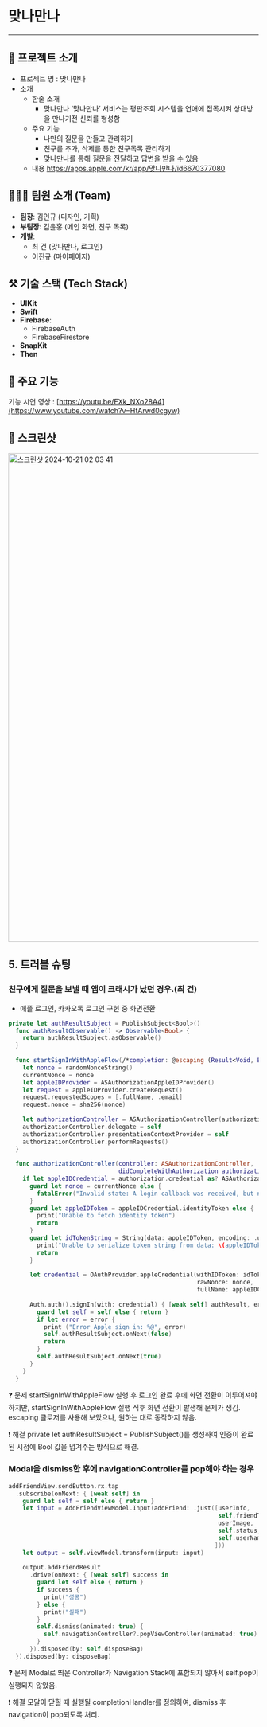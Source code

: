 # 맞나만나


---

## 📱 프로젝트 소개

- 프로젝트 명 : 맞나만나
- 소개
    - 한줄 소개
        - 맞나만나 ‘맞나만나’ 서비스는 평판조회 시스템을 연애에 접목시켜 상대방을 만나기전 신뢰를 형성함
    - 주요 기능
        - 나만의 질문을 만들고 관리하기
        - 친구를 추가, 삭제를 통한 친구목록 관리하기
        - 맞나만나를 통해 질문을 전달하고 답변을 받을 수 있음
    - 내용 
    https://apps.apple.com/kr/app/맞나만나/id6670377080

## 🧑🏻‍💻 팀원 소개 (Team)

- **팀장**: 김인규 (디자인, 기획)
- **부팀장**: 김윤홍 (메인 화면, 친구 목록)
- **개발**:
  - 최 건 (맞나만나, 로그인)
  - 이진규 (마이페이지)

## ⚒️ 기술 스택 (Tech Stack)

- **UIKit**
- **Swift**
- **Firebase**:
  - FirebaseAuth
  - FirebaseFirestore
- **SnapKit**
- **Then**

## 📱 주요 기능

기능 시연 영상 : [https://youtu.be/EXk_NXo28A4](https://www.youtube.com/watch?v=HtArwd0cgyw)

## 📱 스크린샷

<img width="982" alt="스크린샷 2024-10-21 02 03 41" src="https://github.com/user-attachments/assets/feda14f3-236a-4dfc-9ce5-e03cc7fc93a0">

## 5. 트러블 슈팅

### 친구에게 질문을 보낼 때 앱이 크래시가 났던 경우.(최 건)

- 애플 로그인, 카카오톡 로그인 구현 중 화면전환

```swift
private let authResultSubject = PublishSubject<Bool>()
  func authResultObservable() -> Observable<Bool> {
    return authResultSubject.asObservable()
  }
  
  func startSignInWithAppleFlow(/*completion: @escaping (Result<Void, Error>) -> Void*/) {
    let nonce = randomNonceString()
    currentNonce = nonce
    let appleIDProvider = ASAuthorizationAppleIDProvider()
    let request = appleIDProvider.createRequest()
    request.requestedScopes = [.fullName, .email]
    request.nonce = sha256(nonce)
    
    let authorizationController = ASAuthorizationController(authorizationRequests: [request])
    authorizationController.delegate = self
    authorizationController.presentationContextProvider = self
    authorizationController.performRequests()
  }
  
  func authorizationController(controller: ASAuthorizationController,
                               didCompleteWithAuthorization authorization: ASAuthorization) {
    if let appleIDCredential = authorization.credential as? ASAuthorizationAppleIDCredential {
      guard let nonce = currentNonce else {
        fatalError("Invalid state: A login callback was received, but no login request was sent.")
      }
      guard let appleIDToken = appleIDCredential.identityToken else {
        print("Unable to fetch identity token")
        return
      }
      guard let idTokenString = String(data: appleIDToken, encoding: .utf8) else {
        print("Unable to serialize token string from data: \(appleIDToken.debugDescription)")
        return
      }
      
      let credential = OAuthProvider.appleCredential(withIDToken: idTokenString,
                                                     rawNonce: nonce,
                                                     fullName: appleIDCredential.fullName)
      
      Auth.auth().signIn(with: credential) { [weak self] authResult, error in
        guard let self = self else { return }
        if let error = error {
          print ("Error Apple sign in: %@", error)
          self.authResultSubject.onNext(false)
          return
        }
        self.authResultSubject.onNext(true)
      }
    }
  }
```
❓ 문제
startSignInWithAppleFlow 실행 후 로그인 완료 후에 화면 전환이 이루어져야 하지만, startSignInWithAppleFlow 실행 직후 화면 전환이 발생해 문제가 생김.
escaping 클로저를 사용해 보았으나, 원하는 대로 동작하지 않음.

❗ 해결
private let authResultSubject = PublishSubject<Bool>()를 생성하여 인증이 완료된 시점에 Bool 값을 넘겨주는 방식으로 해결.

### Modal을 dismiss한 후에 navigationController를 pop해야 하는 경우

```swift
addFriendView.sendButton.rx.tap
  .subscribe(onNext: { [weak self] in
    guard let self = self else { return }
    let input = AddFriendViewModel.Input(addFriend: .just([userInfo,
                                                           self.friendType,
                                                           userImage,
                                                           self.status,
                                                           self.userName
                                                          ]))
    let output = self.viewModel.transform(input: input)
    
    output.addFriendResult
      .drive(onNext: { [weak self] success in
        guard let self else { return }
        if success {
          print("성공")
        } else {
          print("실패")
        }
        self.dismiss(animated: true) {
          self.navigationController?.popViewController(animated: true)
        }
      }).disposed(by: self.disposeBag)
  }).disposed(by: disposeBag)
```
❓ 문제
Modal로 띄운 Controller가 Navigation Stack에 포함되지 않아서 self.pop이 실행되지 않았음.

❗ 해결
모달이 닫힐 때 실행될 completionHandler를 정의하여, dismiss 후 navigation이 pop되도록 처리.
